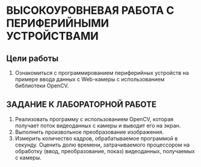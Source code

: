 # ВЫСОКОУРОВНЕВАЯ РАБОТА С ПЕРИФЕРИЙНЫМИ УСТРОЙСТВАМИ
## Цели работы
1. Ознакомиться с программированием периферийных устройств на примере ввода данных с Web-камеры с использованием библиотеки OpenCV.


## ЗАДАНИЕ К ЛАБОРАТОРНОЙ РАБОТЕ

1. Реализовать программу с использованием OpenCV, которая получает поток видеоданных с камеры и выводит его на экран.
2. Выполнить произвольное преобразование изображения.
3. Измерить количество кадров, обрабатываемое программой в секунду. Оценить долю времени, затрачиваемого процессором на обработку
(ввод, преобразование, показ) видеоданных, получаемых с камеры.
